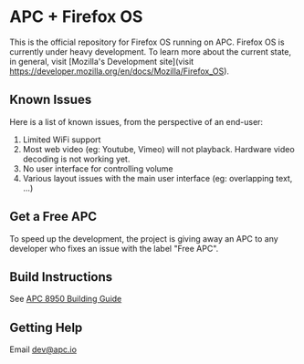APC + Firefox OS
==============

This is the official repository for Firefox OS running on APC. Firefox OS is currently under heavy development. To learn more about the current state, in general, visit [Mozilla's Development site](visit https://developer.mozilla.org/en/docs/Mozilla/Firefox_OS).

## Known Issues
Here is a list of known issues, from the perspective of an end-user:

1. Limited WiFi support
1. Most web video (eg: Youtube, Vimeo) will not playback. Hardware video decoding is not working yet.
1. No user interface for controlling volume
1. Various layout issues with the main user interface (eg: overlapping text, ...)

## Get a Free APC
To speed up the development, the project is giving away an APC to any developer who fixes an issue with the label "Free APC".

## Build Instructions
See [APC 8950 Building Guide](#)

## Getting Help
Email [dev@apc.io](mailto:dev@apc.io)
